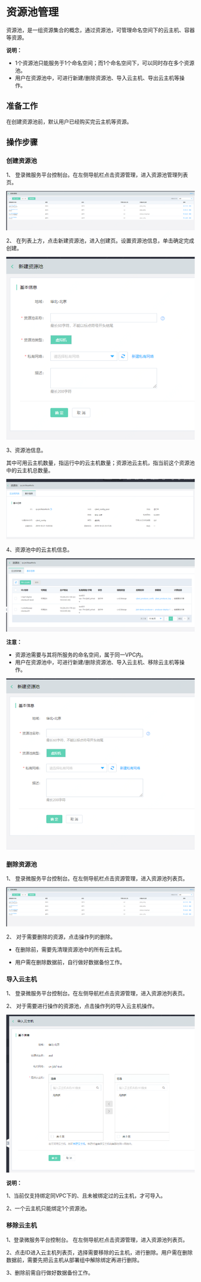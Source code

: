 # 资源池管理

资源池，是一组资源集合的概念，通过资源池，可管理命名空间下的云主机、容器等资源。

**说明：**

-   1个资源池只能服务于1个命名空间；而1个命名空间下，可以同时存在多个资源池。
-   用户在资源池中，可进行新建/删除资源池、导入云主机、导出云主机等操作。

## 准备工作

在创建资源池前，默认用户已经购买完云主机等资源。


## 操作步骤

### 创建资源池

1、	登录微服务平台控制台。在左侧导航栏点击资源管理，进入资源池管理列表页。

![](../../../../../image/Internet-Middleware/JD-Distributed-Service-Framework/rsm-list.png)

2、	在列表上方，点击新建资源池，进入创建页。设置资源池信息，单击确定完成创建。

![](../../../../../image/Internet-Middleware/JD-Distributed-Service-Framework/rsm-create-pool.png)

3、资源池信息。

其中可用云主机数量，指运行中的云主机数量；资源池云主机，指当前这个资源池中的云主机总数量。

![](../../../../../image/Internet-Middleware/JD-Distributed-Service-Framework/rsm-pool-detail.png)

4、资源池中的云主机信息。

![](../../../../../image/Internet-Middleware/JD-Distributed-Service-Framework/rsm-pool-vmlist.png)



**注意：**

-   资源池需要与其将所服务的命名空间，属于同一VPC内。
-   用户在资源池中，可进行新建/删除资源池、导入云主机、移除云主机等操作。

![](../../../../../image/Internet-Middleware/JD-Distributed-Service-Framework/rsm-create-1.png)



### 删除资源池

1、	登录微服务平台控制台。在左侧导航栏点击资源管理，进入资源池列表页。

![](../../../../../image/Internet-Middleware/JD-Distributed-Service-Framework/rsm-list.png)

2、	对于需要删除的资源，点击操作列的删除。

- 在删除前，需要先清理资源池中的所有云主机。

- 用户需在删除数据前，自行做好数据备份工作。


### 导入云主机

1、	登录微服务平台控制台。在左侧导航栏点击资源管理，进入资源池列表页。

2、	对于需要进行操作的资源池，点击操作列的导入云主机操作。


![](../../../../../image/Internet-Middleware/JD-Distributed-Service-Framework/rsm-import-1.png)


**说明：**

1、当前仅支持绑定同VPC下的、且未被绑定过的云主机，才可导入。

2、一个云主机只能绑定1个资源池。


### 移除云主机

1、登录微服务平台控制台。	在左侧导航栏点击资源管理，进入资源池列表页。

2、点击ID进入云主机列表页，选择需要移除的云主机，进行删除。用户需在删除数据前，需要先把云主机从部署组中解除绑定再进行删除。

3、删除前需自行做好数据备份工作。



